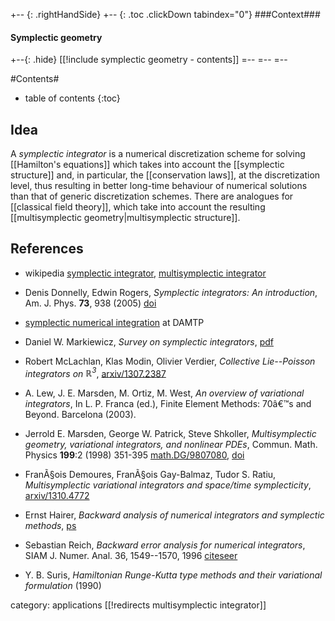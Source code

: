 
+-- {: .rightHandSide}
+-- {: .toc .clickDown tabindex="0"}
###Context###
#### Symplectic geometry
+--{: .hide}
[[!include symplectic geometry - contents]]
=--
=--
=--


#Contents#
* table of contents
{:toc}

## Idea

A _symplectic integrator_ is a numerical discretization scheme for solving [[Hamilton's equations]] which takes into account the [[symplectic structure]] and, in particular, the [[conservation laws]], at the discretization level, thus resulting in better long-time behaviour of numerical solutions than that of generic discretization schemes. There are analogues for [[classical field theory]], which take into account the resulting [[multisymplectic geometry|multisymplectic structure]]. 

## References

* wikipedia [symplectic integrator](http://en.wikipedia.org/wiki/Symplectic_integrator), [multisymplectic integrator](http://en.wikipedia.org/wiki/Multisymplectic_integrator)

* Denis Donnelly, Edwin Rogers, _Symplectic integrators: An introduction_,  Am. J. Phys. __73__, 938 (2005) [doi](http://dx.doi.org/10.1119/1.2034523)
* [symplectic numerical integration](http://www.maths.cam.ac.uk/undergrad/course/na/ib/symplectic_integrators/symplectic_integrators.php) at DAMTP
* Daniel W. Markiewicz, _Survey on symplectic integrators_, 
[pdf](http://math.berkeley.edu/~alanw/242papers99/markiewicz.pdf)   
* Robert McLachlan, Klas Modin, Olivier Verdier, _Collective Lie--Poisson integrators on $\mathbb{R}^{3}$_, [arxiv/1307.2387](http://arxiv.org/abs/1307.2387)
* A. Lew, J. E. Marsden, M. Ortiz, M. West, _An overview of variational integrators_, In L. P. Franca (ed.), Finite Element Methods: 70â€™s and Beyond. Barcelona (2003).
* Jerrold E. Marsden, George W. Patrick, Steve Shkoller, _Multisymplectic geometry, variational integrators, and nonlinear PDEs_, Commun. Math. Physics __199__:2 (1998) 351-395 [math.DG/9807080](http://arxiv.org/abs/math/9807080), [doi](http://dx.doi.org/10.1007/s002200050505)
* FranÃ§ois Demoures, FranÃ§ois Gay-Balmaz, Tudor S. Ratiu, _Multisymplectic variational integrators and space/time symplecticity_, [arxiv/1310.4772](http://arxiv.org/abs/1310.4772)
* Ernst Hairer, _Backward analysis of numerical integrators and symplectic methods_, [ps](www.unige.ch/~hairer/preprints/symplect.ps)
* Sebastian Reich, _Backward error analysis for numerical integrators_, SIAM J. Numer. Anal. 36, 1549--1570, 1996 [citeseer](http://citeseerx.ist.psu.edu/viewdoc/summary?doi=10.1.1.28.6972)
* Y. B. Suris, _Hamiltonian Runge-Kutta type methods and their variational formulation_ (1990)

category: applications
[[!redirects multisymplectic integrator]]